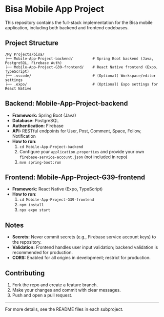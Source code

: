 # Bisa Mobile App Project

This repository contains the full-stack implementation for the Bisa mobile application, including both backend and frontend codebases.

## Project Structure

```
/My Projects/bisa/
├── Mobile-App-Project-backend/         # Spring Boot backend (Java, PostgreSQL, Firebase Auth)
├── Mobile-App-Project-G39-frontend/    # React Native frontend (Expo, TypeScript)
├── .vscode/                            # (Optional) Workspace/editor settings
├── .expo/                              # (Optional) Expo settings for React Native
```

## Backend: Mobile-App-Project-backend
- **Framework:** Spring Boot (Java)
- **Database:** PostgreSQL
- **Authentication:** Firebase
- **API:** RESTful endpoints for User, Post, Comment, Space, Follow, Notification
- **How to run:**
  1. `cd Mobile-App-Project-backend`
  2. Configure your `application.properties` and provide your own `firebase-service-account.json` (not included in repo)
  3. `mvn spring-boot:run`

## Frontend: Mobile-App-Project-G39-frontend
- **Framework:** React Native (Expo, TypeScript)
- **How to run:**
  1. `cd Mobile-App-Project-G39-frontend`
  2. `npm install`
  3. `npx expo start`

## Notes
- **Secrets:** Never commit secrets (e.g., Firebase service account keys) to the repository.
- **Validation:** Frontend handles user input validation; backend validation is recommended for production.
- **CORS:** Enabled for all origins in development; restrict for production.

## Contributing
1. Fork the repo and create a feature branch.
2. Make your changes and commit with clear messages.
3. Push and open a pull request.

---

For more details, see the README files in each subproject. 